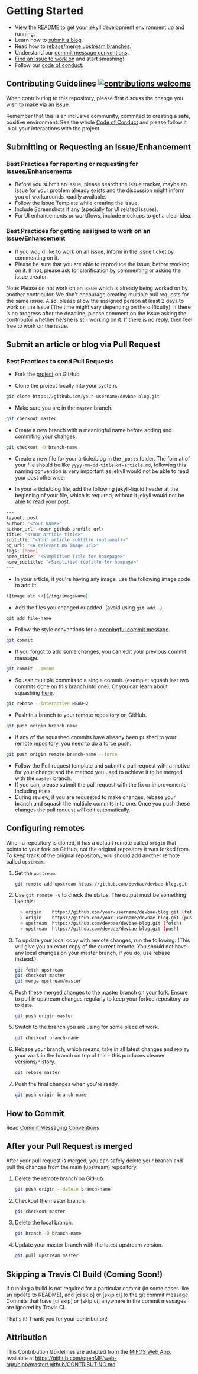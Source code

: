 # Getting Started

- View the [README](../README.md) to get your jekyll development environment up and running.
- Learn how to [submit a blog](#submitting-a-pull-request).
- Read how to [rebase/merge upstream branches](#configuring-remotes).
- Understand our [commit message conventions](#how-to-commit).
- [Find an issue to work on](https://github.com/devbae/devbae-blog/issues) and start smashing!
- Follow our [code of conduct](CODE_OF_CONDUCT.md).

## Contributing Guidelines [![contributions welcome](https://img.shields.io/badge/contributions-welcome-brightgreen.svg?style=flat)](https://github.com/devbae/devbae-blog/issues)

When contributing to this repository, please first discuss the change you wish to make via an issue.

Remember that this is an inclusive community, commited to creating a safe, positive environment. See the whole [Code of Conduct](CODE_OF_CONDUCT.md) and please follow it in all your interactions with the project.

## Submitting or Requesting an Issue/Enhancement

### Best Practices for reporting or requesting for Issues/Enhancements

- Before you submit an issue, please search the issue tracker, maybe an issue for your problem already exists and the discussion might inform you of workarounds readily available.
- Follow the Issue Template while creating the issue.
- Include Screenshots if any (specially for UI related issues).
- For UI enhancements or workflows, include mockups to get a clear idea.

### Best Practices for getting assigned to work on an Issue/Enhancement

- If you would like to work on an issue, inform in the issue ticket by commenting on it.
- Please be sure that you are able to reproduce the issue, before working on it. If not, please ask for clarification by commenting or asking the issue creator.

Note: Please do not work on an issue which is already being worked on by another contributor. We don't encourage creating multiple pull requests for the same issue. Also, please allow the assigned person at least 2 days to work on the issue (The time might vary depending on the difficulty). If there is no progress after the deadline, please comment on the issue asking the contributor whether he/she is still working on it. If there is no reply, then feel free to work on the issue.

## Submit an article or blog via Pull Request

### Best Practices to send Pull Requests

- Fork the [project](https://github.com/devbae/devbae-blog) on GitHub

- Clone the project locally into your system.

```bash
git clone https://github.com/your-username/devbae-blog.git
```

- Make sure you are in the `master` branch.

```bash
git checkout master
```

- Create a new branch with a meaningful name before adding and commiting your changes.

```bash
git checkout -b branch-name
```

- Create a new file for your article/blog in the `_posts` folder. The format of your file should be like `yyyy-mm-dd-title-of-article.md`, following this naming convention is very important as jekyll would not be able to read your post otherwise.

- In your article/blog file, add the following jekyll-liquid header at the beginning of your file, which is required, without it jekyll would not be able to read your post.

```bash
---
layout: post
author: "<Your Name>"
author_url: <Your github profile url>
title: "<Your article title>"
subtitle: "<Your article subtitle (optional)>"
bg_url: "<A relevant BG image url>"
tags: [home]
home_title: "<Simplified Title for homepage>"
home_subtitle: "<Simplified subtitle for hompage>"
---
```

- In your article, if you're having any image, use the following image code to add it:

```bash
![image alt ><](/img/imageName)
```

- Add the files you changed or added. (avoid using `git add .`)

```bash
git add file-name
```

- Follow the style conventions for a [meaningful commit message](COMMIT_MESSAGE.md).

```bash
git commit
```

- If you forgot to add some changes, you can edit your previous commit message.

```bash
git commit --amend
```

- Squash multiple commits to a single commit. (example: squash last two commits done on this branch into one). Or you can learn about squashing [here](https://devbae.tech/2020/05/07/git-it-p3.html#squashing).

```bash
git rebase --interactive HEAD~2
```

- Push this branch to your remote repository on GitHub.

```bash
git push origin branch-name
```

- If any of the squashed commits have already been pushed to your remote repository, you need to do a force push.

```bash
git push origin remote-branch-name --force
```

- Follow the Pull request template and submit a pull request with a motive for your change and the method you used to achieve it to be merged with the `master` branch.
- If you can, please submit the pull request with the fix or improvements including tests.
- During review, if you are requested to make changes, rebase your branch and squash the multiple commits into one. Once you push these changes the pull request will edit automatically.

## Configuring remotes

When a repository is cloned, it has a default remote called `origin` that points to your fork on GitHub, not the original repository it was forked from. To keep track of the original repository, you should add another remote called `upstream`.

1. Set the `upstream`.

    ```bash
    git remote add upstream https://github.com/devbae/devbae-blog.git
    ```

2. Use `git remote -v` to check the status. The output must be something like this:

    ```bash
      > origin    https://github.com/your-username/devbae-blog.git (fetch)
      > origin    https://github.com/your-username/devbae-blog.git (push)
      > upstream  https://github.com/devbae/devbae-blog.git (fetch)
      > upstream  https://github.com/devbae/devbae-blog.git (push)
    ```

3. To update your local copy with remote changes, run the following: (This will give you an exact copy of the current remote. You should not have any local changes on your master branch, if you do, use rebase instead.)

    ```bash
    git fetch upstream
    git checkout master
    git merge upstream/master
    ```

4. Push these merged changes to the master branch on your fork. Ensure to pull in upstream changes regularly to keep your forked repository up to date.

    ```bash
    git push origin master
    ```

5. Switch to the branch you are using for some piece of work.

    ```bash
    git checkout branch-name
    ```

6. Rebase your branch, which means, take in all latest changes and replay your work in the branch on top of this - this produces cleaner versions/history.

    ```bash
    git rebase master
    ```

7. Push the final changes when you're ready.

    ```bash
    git push origin branch-name
    ```

## How to Commit

Read [Commit Messaging Conventions](COMMIT_MESSAGE.md)

## After your Pull Request is merged

After your pull request is merged, you can safely delete your branch and pull the changes from the main (upstream) repository.

1. Delete the remote branch on GitHub.

    ```bash
    git push origin --delete branch-name
    ```

2. Checkout the master branch.

    ```bash
    git checkout master
    ```

3. Delete the local branch.

    ```bash
    git branch -D branch-name
    ```

4. Update your master branch with the latest upstream version.

    ```bash
    git pull upstream master
    ```

## Skipping a Travis CI Build (Coming Soon!)

If running a build is not required for a particular commit (in some cases like an update to README), add [ci skip] or [skip ci] to the git commit message. Commits that have [ci skip] or [skip ci] anywhere in the commit messages are ignored by Travis CI.

That's it! Thank you for your contribution!

## Attribution

This Contribution Guidelines are adapted from the [MIFOS Web App][homepage],
available at <https://github.com/openMF/web-app/blob/master/.github/CONTRIBUTING.md>

[homepage]: https://www.github.com/openMF/web-app
